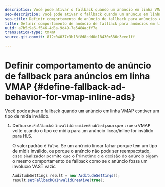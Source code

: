 ```yaml
---
description: Você pode ativar o fallback quando um anúncio em linha VMAP contiver um tipo de mídia inválido.
seo-description: Você pode ativar o fallback quando um anúncio em linha VMAP contiver um tipo de mídia inválido.
seo-title: Definir comportamento de anúncio de fallback para anúncios em linha VMAP
title: Definir comportamento de anúncio de fallback para anúncios em linha VMAP
uuid: a7b5c9a6-f546-4d3a-9d49-7e5484acff7a
translation-type: tm+mt
source-git-commit: 812d04037c3b18f8d8cdd0d18430c686c3eee1ff

---
```



# Definir comportamento de anúncio de fallback para anúncios em linha VMAP {#define-fallback-ad-behavior-for-vmap-inline-ads}

Você pode ativar o fallback quando um anúncio em linha VMAP contiver um tipo de mídia inválido.

1. Defina `setFallbackOnInvalidCreativeEnabled` para que `true` o VMAP volte quando o tipo de mídia para um anúncio linear/inline for inválido para HLS.

   O valor padrão é `false`. Se um anúncio linear falhar porque tem um tipo de mídia inválido, ou porque o anúncio não pode ser reempacotado, esse sinalizador permite que o Primetime e a decisão do anúncio sigam o mesmo comportamento de fallback como se o anúncio fosse um invólucro VAST vazio.

   ```java
   AuditudeSettings result = new AuditudeSettings(); 
   result.setFallbackOnInvalidCreative(true);
   ```

